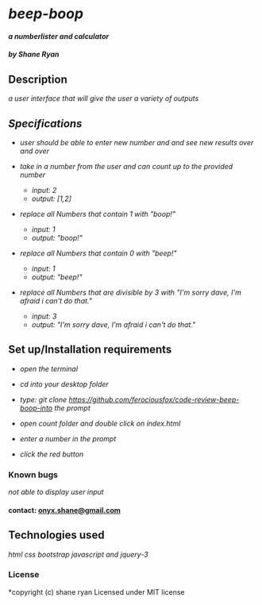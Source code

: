 # _beep-boop_

#### _a numberlister and calculator_

#### _by Shane Ryan_

## Description

_a user interface that will give the user a variety of outputs_

## _Specifications_

  * _user should be able to enter new number and and see new results over and over_

  * _take in a number from the user and can count up to the provided number_
    * _input: 2_
    * _output: [1,2]_

  * _replace all Numbers that contain 1 with "boop!"_
    * _input: 1_
    * _output: "boop!"_

  * _replace all Numbers that contain 0 with "beep!"_
    * _input: 1_
    * _output: "beep!"_

  * _replace all Numbers that are divisible by 3 with "I'm sorry dave, I'm afraid i can't do that."_
    * _input: 3_
    * _output: "I'm sorry dave, I'm afraid i can't do that."_



## Set up/Installation requirements

  * _open the terminal_

  * _cd into your desktop folder_

  * _type: git clone https://github.com/ferociousfox/code-review-beep-boop-into the prompt_

  * _open count folder and double click on index.html_

  * _enter a number in the prompt_

  * _click the red button_



### Known bugs

_not able to display user input_

#### contact: onyx.shane@gmail.com

## Technologies used

_html css bootstrap javascript and jquery-3_

### License

*copyright (c) shane ryan
Licensed under MIT license
